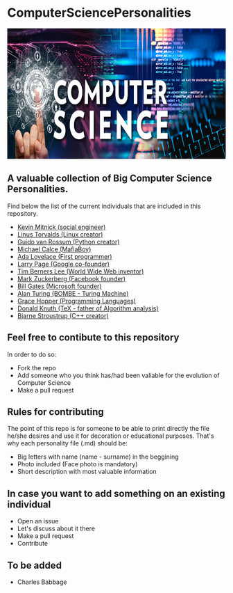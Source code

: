 # ComputerSciencePersonalities

<img src="images/computer-science-header.jpg" width="700" height="300" />

## A valuable collection of Big Computer Science Personalities. 
Find below the list of the current individuals that are included in this repository.

* [Kevin Mitnick (social engineer)](Modern/Kevin_Mitnick.md)
* [Linus Torvalds (Linux creator)](Modern/Linus_Torvalds.md)
* [Guido van Rossum (Python creator)](Modern/Guido_van_Rossum.md)
* [Michael Calce (MafiaBoy)](Modern/Michael_Calce.md)
* [Ada Lovelace (First programmer)](Old/Ada_Lovelace.md) 
* [Larry Page (Google co-founder)](Modern/Larry_Page.md)
* [Tim Berners Lee (World Wide Web inventor)](Modern/Tim_Berners_Lee.md)
* [Mark Zuckerberg (Facebook founder)](Modern/Mark_Zuckerberg.md)
* [Bill Gates (Microsoft founder)](Modern/Bill_Gates.md)
* [Alan Turing (BOMBE - Turing Machine)](Old/Alan_Turing.md)
* [Grace Hopper (Programming Languages)](Modern/Grace_Hooper.md)
* [Donald Knuth (TeX - father of Algorithm analysis)](Modern/Donald_Knuth.md)
* [Bjarne Stroustrup (C++ creator)](Modern/Bjarne_Stroustrup.md)


## Feel free to contibute to this repository
In order to do so:
* Fork the repo
* Add someone who you think has/had been valiable for the evolution of Computer Science
* Make a pull request

## Rules for contributing 
The point of this repo is for someone to be able to print directly the file he/she desires and use it for decoration or educational purposes. That's why each personality file (.md) should be:
* Big letters with name (name - surname) in the beggining
* Photo included (Face photo is mandatory)
* Short description with most valuable information

## In case you want to add something on an existing individual
* Open an issue
* Let's discuss about it there
* Make a pull request
* Contribute

## To be added

* Charles Babbage
